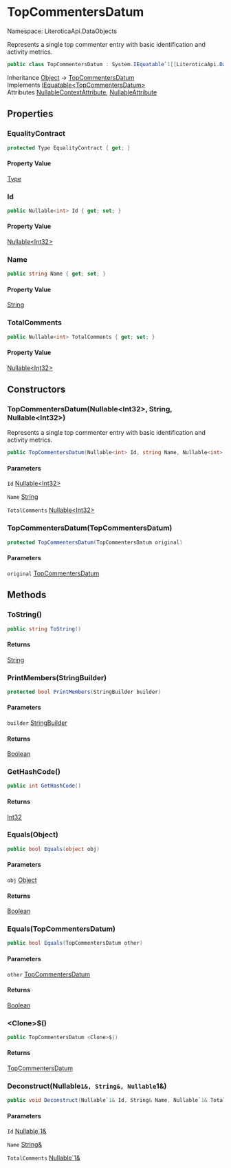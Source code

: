 # TopCommentersDatum

Namespace: LiteroticaApi.DataObjects

Represents a single top commenter entry with basic identification and activity metrics.

```csharp
public class TopCommentersDatum : System.IEquatable`1[[LiteroticaApi.DataObjects.TopCommentersDatum, LiteroticaApi, Version=1.0.0.0, Culture=neutral, PublicKeyToken=null]]
```

Inheritance [Object](https://docs.microsoft.com/en-us/dotnet/api/system.object) → [TopCommentersDatum](./literoticaapi/dataobjects/topcommentersdatum.md)<br>
Implements [IEquatable&lt;TopCommentersDatum&gt;](https://docs.microsoft.com/en-us/dotnet/api/system.iequatable-1)<br>
Attributes [NullableContextAttribute](./system/runtime/compilerservices/nullablecontextattribute.md), [NullableAttribute](./system/runtime/compilerservices/nullableattribute.md)

## Properties

### **EqualityContract**

```csharp
protected Type EqualityContract { get; }
```

#### Property Value

[Type](https://docs.microsoft.com/en-us/dotnet/api/system.type)<br>

### **Id**

```csharp
public Nullable<int> Id { get; set; }
```

#### Property Value

[Nullable&lt;Int32&gt;](https://docs.microsoft.com/en-us/dotnet/api/system.nullable-1)<br>

### **Name**

```csharp
public string Name { get; set; }
```

#### Property Value

[String](https://docs.microsoft.com/en-us/dotnet/api/system.string)<br>

### **TotalComments**

```csharp
public Nullable<int> TotalComments { get; set; }
```

#### Property Value

[Nullable&lt;Int32&gt;](https://docs.microsoft.com/en-us/dotnet/api/system.nullable-1)<br>

## Constructors

### **TopCommentersDatum(Nullable&lt;Int32&gt;, String, Nullable&lt;Int32&gt;)**

Represents a single top commenter entry with basic identification and activity metrics.

```csharp
public TopCommentersDatum(Nullable<int> Id, string Name, Nullable<int> TotalComments)
```

#### Parameters

`Id` [Nullable&lt;Int32&gt;](https://docs.microsoft.com/en-us/dotnet/api/system.nullable-1)<br>

`Name` [String](https://docs.microsoft.com/en-us/dotnet/api/system.string)<br>

`TotalComments` [Nullable&lt;Int32&gt;](https://docs.microsoft.com/en-us/dotnet/api/system.nullable-1)<br>

### **TopCommentersDatum(TopCommentersDatum)**

```csharp
protected TopCommentersDatum(TopCommentersDatum original)
```

#### Parameters

`original` [TopCommentersDatum](./literoticaapi/dataobjects/topcommentersdatum.md)<br>

## Methods

### **ToString()**

```csharp
public string ToString()
```

#### Returns

[String](https://docs.microsoft.com/en-us/dotnet/api/system.string)<br>

### **PrintMembers(StringBuilder)**

```csharp
protected bool PrintMembers(StringBuilder builder)
```

#### Parameters

`builder` [StringBuilder](https://docs.microsoft.com/en-us/dotnet/api/system.text.stringbuilder)<br>

#### Returns

[Boolean](https://docs.microsoft.com/en-us/dotnet/api/system.boolean)<br>

### **GetHashCode()**

```csharp
public int GetHashCode()
```

#### Returns

[Int32](https://docs.microsoft.com/en-us/dotnet/api/system.int32)<br>

### **Equals(Object)**

```csharp
public bool Equals(object obj)
```

#### Parameters

`obj` [Object](https://docs.microsoft.com/en-us/dotnet/api/system.object)<br>

#### Returns

[Boolean](https://docs.microsoft.com/en-us/dotnet/api/system.boolean)<br>

### **Equals(TopCommentersDatum)**

```csharp
public bool Equals(TopCommentersDatum other)
```

#### Parameters

`other` [TopCommentersDatum](./literoticaapi/dataobjects/topcommentersdatum.md)<br>

#### Returns

[Boolean](https://docs.microsoft.com/en-us/dotnet/api/system.boolean)<br>

### **&lt;Clone&gt;$()**

```csharp
public TopCommentersDatum <Clone>$()
```

#### Returns

[TopCommentersDatum](./literoticaapi/dataobjects/topcommentersdatum.md)<br>

### **Deconstruct(Nullable`1&, String&, Nullable`1&)**

```csharp
public void Deconstruct(Nullable`1& Id, String& Name, Nullable`1& TotalComments)
```

#### Parameters

`Id` [Nullable`1&](https://docs.microsoft.com/en-us/dotnet/api/system.nullable-1&)<br>

`Name` [String&](https://docs.microsoft.com/en-us/dotnet/api/system.string&)<br>

`TotalComments` [Nullable`1&](https://docs.microsoft.com/en-us/dotnet/api/system.nullable-1&)<br>
